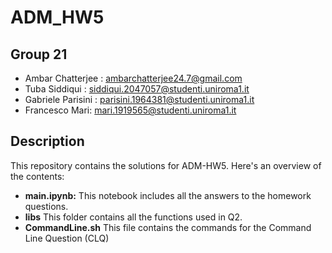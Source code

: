 # ADM_HW5

## Group 21
- Ambar Chatterjee : ambarchatterjee24.7@gmail.com
- Tuba Siddiqui : siddiqui.2047057@studenti.uniroma1.it
- Gabriele Parisini : parisini.1964381@studenti.uniroma1.it
- Francesco Mari: mari.1919565@studenti.uniroma1.it

## Description
This repository contains the solutions for ADM-HW5. Here's an overview of the contents:

- **main.ipynb:** This notebook includes all the answers to the homework questions.
- **libs** This folder contains all the functions used in Q2.
- **CommandLine.sh** This file contains the commands for the Command Line Question (CLQ)
